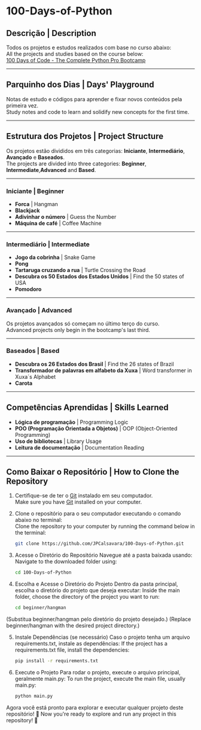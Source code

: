# 100-Days-of-Python

## Descrição | Description  
Todos os projetos e estudos realizados com base no curso abaixo:  
All the projects and studies based on the course below:  
[100 Days of Code - The Complete Python Pro Bootcamp](https://www.udemy.com/course/100-days-of-code/)  

---

## Parquinho dos Dias | Days' Playground  

Notas de estudo e códigos para aprender e fixar novos conteúdos pela primeira vez.  
Study notes and code to learn and solidify new concepts for the first time.  

---

## Estrutura dos Projetos | Project Structure  
Os projetos estão divididos em três categorias: **Iniciante**, **Intermediário**, **Avançado** e **Baseados**.  
The projects are divided into three categories: **Beginner**, **Intermediate**,**Advanced** and **Based**.  

---

### Iniciante | Beginner  
- **Forca** | Hangman  
- **Blackjack**  
- **Adivinhar o número** | Guess the Number  
- **Máquina de café** | Coffee Machine  

---

### Intermediário | Intermediate  
- **Jogo da cobrinha** | Snake Game  
- **Pong**  
- **Tartaruga cruzando a rua** | Turtle Crossing the Road
- **Descubra os 50 Estados dos Estados Unidos** | Find the 50 states of USA
- **Pomodoro**

---

### Avançado | Advanced  
Os projetos avançados só começam no último terço do curso.  
Advanced projects only begin in the bootcamp's last third.  

---
### Baseados | Based
- **Descubra os 26 Estados dos Brasil** | Find the 26 states of Brazil
- **Transformador de palavras em alfabeto da Xuxa** | Word transformer in Xuxa´s Alphabet
- **Carota**

---

## Competências Aprendidas | Skills Learned  
- **Lógica de programação** | Programming Logic  
- **POO (Programação Orientada a Objetos)** | OOP (Object-Oriented Programming)  
- **Uso de bibliotecas** | Library Usage  
- **Leitura de documentação** | Documentation Reading  

---

## Como Baixar o Repositório | How to Clone the Repository  
1. Certifique-se de ter o [Git](https://git-scm.com/) instalado em seu computador.  
   Make sure you have [Git](https://git-scm.com/) installed on your computer.  

2. Clone o repositório para o seu computador executando o comando abaixo no terminal:  
   Clone the repository to your computer by running the command below in the terminal:  
   ```bash
   git clone https://github.com/JPCalsavara/100-Days-of-Python.git

3. Acesse o Diretório do Repositório
Navegue até a pasta baixada usando:
Navigate to the downloaded folder using:

   ```bash
   cd 100-Days-of-Python
   ```

4. Escolha e Acesse o Diretório do Projeto
Dentro da pasta principal, escolha o diretório do projeto que deseja executar:
Inside the main folder, choose the directory of the project you want to run:

   ```bash
   cd beginner/hangman
   ```
(Substitua beginner/hangman pelo diretório do projeto desejado.)
(Replace beginner/hangman with the desired project directory.)

5. Instale Dependências (se necessário)
Caso o projeto tenha um arquivo requirements.txt, instale as dependências:
If the project has a requirements.txt file, install the dependencies:

   ```bash
   pip install -r requirements.txt
   ```

7. Execute o Projeto
Para rodar o projeto, execute o arquivo principal, geralmente main.py:
To run the project, execute the main file, usually main.py:

   ```bash
   python main.py
   ```
Agora você está pronto para explorar e executar qualquer projeto deste repositório! 🚀
Now you're ready to explore and run any project in this repository! 🚀

